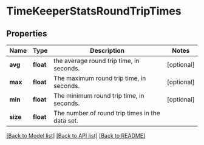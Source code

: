 # TimeKeeperStatsRoundTripTimes

## Properties
Name | Type | Description | Notes
------------ | ------------- | ------------- | -------------
**avg** | **float** | the average round trip time, in seconds. | [optional] 
**max** | **float** | The maximum round trip time, in seconds. | [optional] 
**min** | **float** | The minimum round trip time, in seconds. | [optional] 
**size** | **float** | The number of round trip times in the data set. | 

[[Back to Model list]](../README.md#documentation-for-models) [[Back to API list]](../README.md#documentation-for-api-endpoints) [[Back to README]](../README.md)


